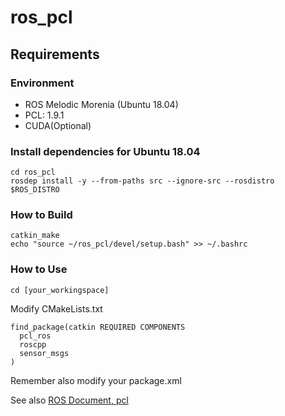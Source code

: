 # ros_pcl

## Requirements

### Environment
- ROS Melodic Morenia (Ubuntu 18.04)
- PCL: 1.9.1
- CUDA(Optional)

### Install dependencies for Ubuntu 18.04

```
cd ros_pcl
rosdep install -y --from-paths src --ignore-src --rosdistro $ROS_DISTRO
```

### How to Build
```
catkin_make
echo "source ~/ros_pcl/devel/setup.bash" >> ~/.bashrc
```
### How to Use
```
cd [your_workingspace]
```
Modify CMakeLists.txt
```
find_package(catkin REQUIRED COMPONENTS
  pcl_ros
  roscpp
  sensor_msgs
)
```
Remember also modify your package.xml

See also [ROS Document, pcl](http://wiki.ros.org/pcl/Overview)
